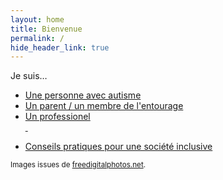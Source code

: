 ```yaml
---
layout: home
title: Bienvenue
permalink: /
hide_header_link: true
---
```



Je suis…

<ul id="iamlist">
 <li><a href="/je-suis-une-personne-avec-autisme" id="personal">Une personne avec autisme</a></li>
 <li><a href="/je-suis-un-parent-membre-de-l-entourage" id="parent">Un parent / un membre de l'entourage</a></li>
 <li><a href="/je-suis-un-professionnel" id="professional">Un professionel<br />&nbsp;</a></li>
</ul>

<ul id="inclusivelist">
 <li><a href="/construire-une-societe-inclusive" id="construire-une-societe-inclusive">Conseils pratiques pour une société inclusive</a></li>
</ul>

<small>Images issues de <a href="http://www.freedigitalphotos.net">freedigitalphotos.net</a>.</small>


